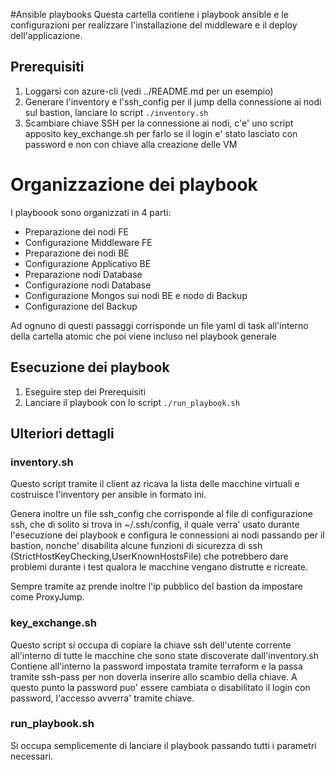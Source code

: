 #Ansible playbooks
Questa cartella contiene i playbook ansible e le configurazioni per realizzare l'installazione del middleware e il deploy dell'applicazione.
## Prerequisiti
1. Loggarsi con azure-cli (vedi ../README.md per un esempio)
2. Generare l'inventory e l'ssh_config per il jump della connessione ai nodi sul bastion, lanciare lo script `./inventory.sh`
3. Scambiare chiave SSH per la connessione ai nodi, c'e' uno script apposito key_exchange.sh per farlo se il login e' stato lasciato con password e non con chiave alla creazione delle VM

# Organizzazione dei playbook
I playboook sono organizzati in 4 parti:
- Preparazione dei nodi FE
- Configurazione Middleware FE
- Preparazione dei nodi BE
- Configurazione Applicativo BE
- Preparazione nodi Database
- Configurazione nodi Database
- Configurazione Mongos sui nodi BE e nodo di Backup
- Configurazione del Backup

Ad ognuno di questi passaggi corrisponde un file yaml di task all'interno della cartella atomic che poi viene incluso nel playbook generale

## Esecuzione dei playbook

1. Eseguire step dei Prerequisiti
2. Lanciare il playbook con lo script `./run_playbook.sh`


## Ulteriori dettagli

### inventory.sh
Questo script tramite il client az ricava la lista delle macchine virtuali e costruisce l'inventory per ansible in formato ini.

Genera inoltre un file ssh_config che corrisponde al file di configurazione ssh, che di solito si trova in ~/.ssh/config, il quale verra' usato durante l'esecuzione dei playbook e configura le connessioni ai nodi passando per il bastion, nonche' disabilita alcune funzioni di sicurezza di ssh (StrictHostKeyChecking,UserKnownHostsFile) che potrebbero dare problemi durante i test qualora le macchine vengano distrutte e ricreate.

Sempre tramite az prende inoltre l'ip pubblico del bastion da impostare come ProxyJump.

### key_exchange.sh
Questo script si occupa di copiare la chiave ssh dell'utente corrente all'interno di tutte le macchine che sono state discoverate dall'inventory.sh
Contiene all'interno la password impostata tramite terraform e la passa tramite ssh-pass per non doverla inserire allo scambio della chiave.
A questo punto la password puo' essere cambiata o disabilitato il login con password, l'accesso avverra' tramite chiave.

### run_playbook.sh
Si occupa semplicemente di lanciare il playbook passando tutti i parametri necessari.
